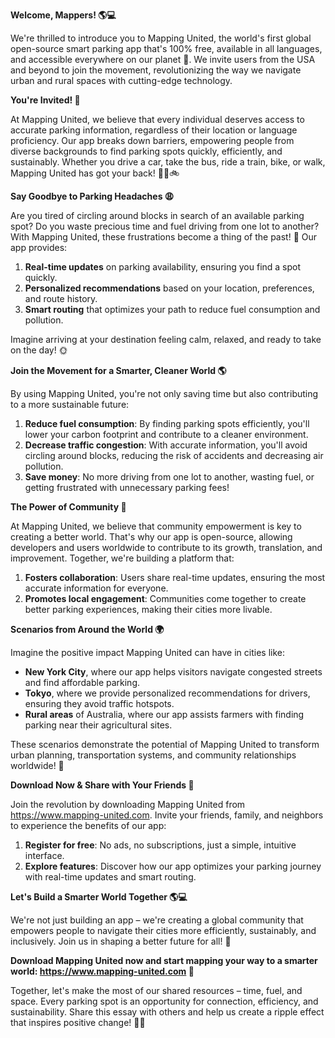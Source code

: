 **Welcome, Mappers! 🌎💻**

We're thrilled to introduce you to Mapping United, the world's first global open-source smart parking app that's 100% free, available in all languages, and accessible everywhere on our planet 🌟. We invite users from the USA and beyond to join the movement, revolutionizing the way we navigate urban and rural spaces with cutting-edge technology.

**You're Invited! 🎉**

At Mapping United, we believe that every individual deserves access to accurate parking information, regardless of their location or language proficiency. Our app breaks down barriers, empowering people from diverse backgrounds to find parking spots quickly, efficiently, and sustainably. Whether you drive a car, take the bus, ride a train, bike, or walk, Mapping United has got your back! 🚗🚌🚲

**Say Goodbye to Parking Headaches 😩**

Are you tired of circling around blocks in search of an available parking spot? Do you waste precious time and fuel driving from one lot to another? With Mapping United, these frustrations become a thing of the past! 💪 Our app provides:

1. **Real-time updates** on parking availability, ensuring you find a spot quickly.
2. **Personalized recommendations** based on your location, preferences, and route history.
3. **Smart routing** that optimizes your path to reduce fuel consumption and pollution.

Imagine arriving at your destination feeling calm, relaxed, and ready to take on the day! 🌞

**Join the Movement for a Smarter, Cleaner World 🌎**

By using Mapping United, you're not only saving time but also contributing to a more sustainable future:

1. **Reduce fuel consumption**: By finding parking spots efficiently, you'll lower your carbon footprint and contribute to a cleaner environment.
2. **Decrease traffic congestion**: With accurate information, you'll avoid circling around blocks, reducing the risk of accidents and decreasing air pollution.
3. **Save money**: No more driving from one lot to another, wasting fuel, or getting frustrated with unnecessary parking fees!

**The Power of Community 🌈**

At Mapping United, we believe that community empowerment is key to creating a better world. That's why our app is open-source, allowing developers and users worldwide to contribute to its growth, translation, and improvement. Together, we're building a platform that:

1. **Fosters collaboration**: Users share real-time updates, ensuring the most accurate information for everyone.
2. **Promotes local engagement**: Communities come together to create better parking experiences, making their cities more livable.

**Scenarios from Around the World 🌍**

Imagine the positive impact Mapping United can have in cities like:

* **New York City**, where our app helps visitors navigate congested streets and find affordable parking.
* **Tokyo**, where we provide personalized recommendations for drivers, ensuring they avoid traffic hotspots.
* **Rural areas** of Australia, where our app assists farmers with finding parking near their agricultural sites.

These scenarios demonstrate the potential of Mapping United to transform urban planning, transportation systems, and community relationships worldwide! 🌟

**Download Now & Share with Your Friends 📱**

Join the revolution by downloading Mapping United from https://www.mapping-united.com. Invite your friends, family, and neighbors to experience the benefits of our app:

1. **Register for free**: No ads, no subscriptions, just a simple, intuitive interface.
2. **Explore features**: Discover how our app optimizes your parking journey with real-time updates and smart routing.

**Let's Build a Smarter World Together 🌎💻**

We're not just building an app – we're creating a global community that empowers people to navigate their cities more efficiently, sustainably, and inclusively. Join us in shaping a better future for all! 🌟

**Download Mapping United now and start mapping your way to a smarter world: https://www.mapping-united.com 🚀**

Together, let's make the most of our shared resources – time, fuel, and space. Every parking spot is an opportunity for connection, efficiency, and sustainability. Share this essay with others and help us create a ripple effect that inspires positive change! 🌊💖
